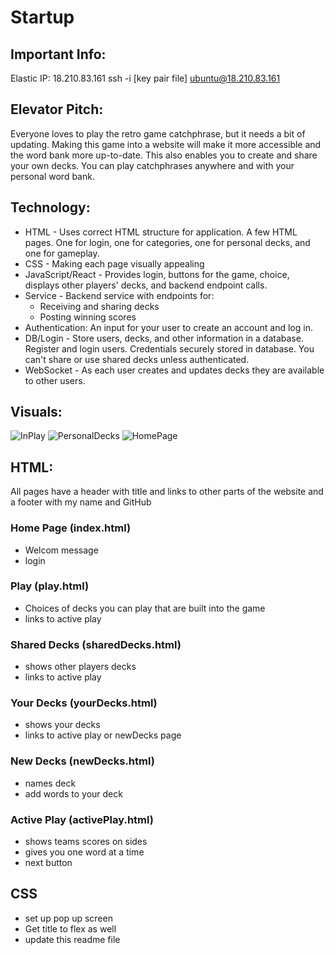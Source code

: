 # Startup

## Important Info:
Elastic IP: 18.210.83.161 
ssh -i [key pair file] ubuntu@18.210.83.161

## Elevator Pitch: 
Everyone loves to play the retro game catchphrase, but it needs a bit of updating. Making this game into a website will make it more accessible and the word bank more up-to-date. This also enables you to create and share your own decks. You can play catchphrases anywhere and with your personal word bank. 

## Technology:
* HTML - Uses correct HTML structure for application. A few HTML pages. One for login, one for categories, one for personal decks, and one for gameplay. 
* CSS - Making each page visually appealing
* JavaScript/React - Provides login, buttons for the game, choice, displays other players' decks, and backend endpoint calls.
* Service - Backend service with endpoints for:
  * Receiving and sharing decks
  *  Posting winning scores
* Authentication: An input for your user to create an account and log in.
* DB/Login - Store users, decks, and other information in a database. Register and login users. Credentials securely stored in database. You can't share or use shared decks unless authenticated.
* WebSocket - As each user creates and updates decks they are available to other users.

## Visuals:
![InPlay](https://github.com/user-attachments/assets/67deb223-32a2-4093-af48-5a58f07cc2bd)
![PersonalDecks](https://github.com/user-attachments/assets/a2a3b504-963a-402d-aabe-70e48443428f)
![HomePage](https://github.com/user-attachments/assets/1b23b422-a214-4a14-9235-7a09f0535058)

## HTML:
All pages have a header with title and links to other parts of the website and a footer with my name and GitHub
### Home Page (index.html)
* Welcom message
* login 
### Play (play.html)
* Choices of decks you can play that are built into the game
* links to active play
### Shared Decks (sharedDecks.html)
* shows other players decks
* links to active play
### Your Decks (yourDecks.html)
* shows your decks
* links to active play or newDecks page
### New Decks (newDecks.html)
* names deck
* add words to your deck
### Active Play (activePlay.html)
* shows teams scores on  sides
* gives you one word at a time
* next button

## CSS
* set up pop up screen
* Get title to flex as well
* update this readme file 
